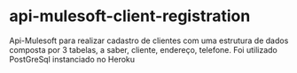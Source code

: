 # api-mulesoft-client-registration
Api-Mulesoft para realizar cadastro de clientes com uma estrutura de dados composta por 3 tabelas, a saber, cliente, endereço, telefone. 
Foi utilizado PostGreSql instanciado no Heroku
